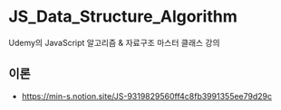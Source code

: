 # JS_Data_Structure_Algorithm
Udemy의 JavaScript 알고리즘 &amp; 자료구조 마스터 클래스 강의

## 이론
- https://min-s.notion.site/JS-9319829560ff4c8fb3991355ee79d29c
